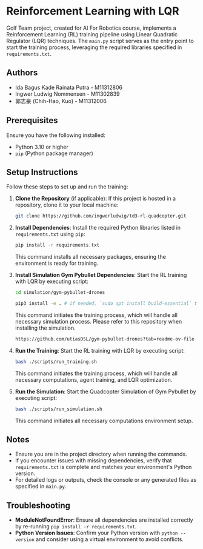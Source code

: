 # Reinforcement Learning with LQR

Golf Team project, created for AI For Robotics course, implements a Reinforcement Learning (RL) training pipeline using Linear Quadratic Regulator (LQR) techniques. The `main.py` script serves as the entry point to start the training process, leveraging the required libraries specified in `requirements.txt`.

## Authors

- Ida Bagus Kade Rainata Putra - M11312806
- Ingwer Ludwig Nommensen - M11302839
- 郭志豪 (Chih-Hao, Kuo) - M11312006

## Prerequisites

Ensure you have the following installed:
- Python 3.10 or higher
- `pip` (Python package manager)

## Setup Instructions

Follow these steps to set up and run the training:

1. **Clone the Repository** (if applicable):
   If this project is hosted in a repository, clone it to your local machine:
   ```bash
   git clone https://github.com/ingwerludwig/td3-rl-quadcopter.git
   ```

2. **Install Dependencies**:
   Install the required Python libraries listed in `requirements.txt` using `pip`:
   ```bash
   pip install -r requirements.txt
   ```
   This command installs all necessary packages, ensuring the environment is ready for training.


3. **Install Simulation Gym Pybullet Dependencies**:
   Start the RL training with LQR by executing script:
   ```bash
   cd simulation/gym-pybullet-drones
   ```
   ```bash
   pip3 install -e . # if needed, `sudo apt install build-essential` to install `gcc` and build `pybullet`
   ```
   This command initiates the training process, which will handle all necessary simulation process.
   Please refer to this repository when installing the simulation.
   ```bash
   https://github.com/utiasDSL/gym-pybullet-drones?tab=readme-ov-file
   ```

4. **Run the Training**:
   Start the RL training with LQR by executing script:
   ```bash
   bash ./scripts/run_training.sh
   ```
   This command initiates the training process, which will handle all necessary computations, agent training, and LQR optimization.


5. **Run the Simulation**:
   Start the Quadcopter Simulation of Gym Pybullet by executing script:
   ```bash
   bash ./scripts/run_simulation.sh
   ```
   This command initiates all necessary computations environment setup.


## Notes
- Ensure you are in the project directory when running the commands.
- If you encounter issues with missing dependencies, verify that `requirements.txt` is complete and matches your environment's Python version.
- For detailed logs or outputs, check the console or any generated files as specified in `main.py`.

## Troubleshooting
- **ModuleNotFoundError**: Ensure all dependencies are installed correctly by re-running `pip install -r requirements.txt`.
- **Python Version Issues**: Confirm your Python version with `python --version` and consider using a virtual environment to avoid conflicts.